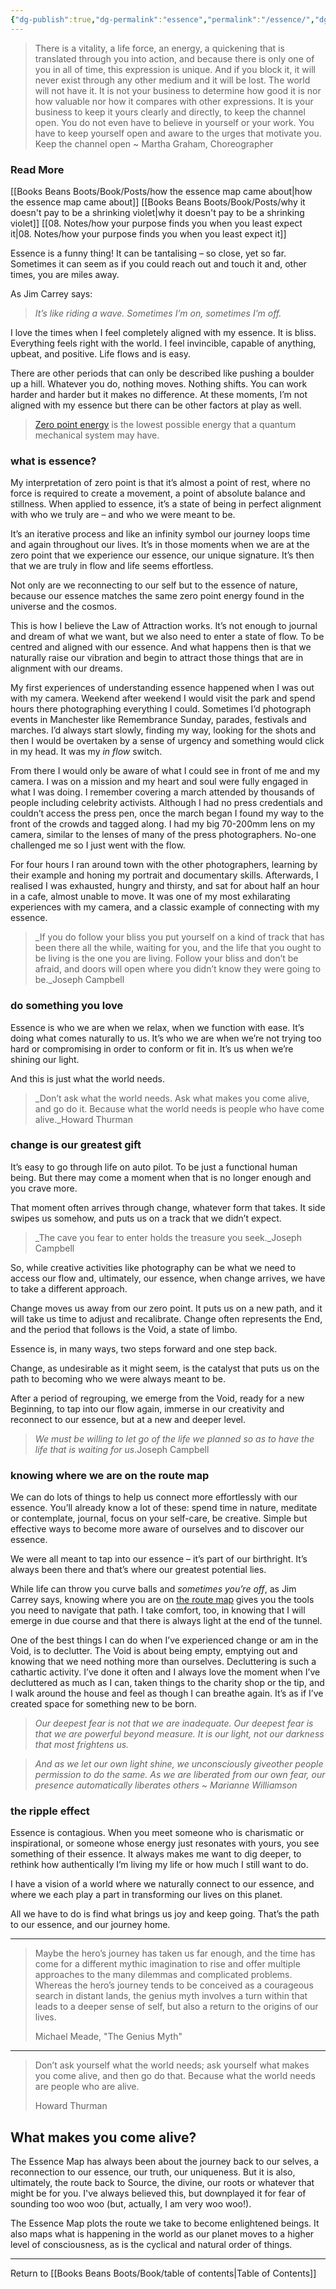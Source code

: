 ```yaml
---
{"dg-publish":true,"dg-permalink":"essence","permalink":"/essence/","dgHomeLink":true,"dgPassFrontmatter":false}
---
```



> There is a vitality, a life force, an energy, a quickening that is translated through you into action, and because there is only one of you in all of time, this expression is unique. And if you block it, it will never exist through any other medium and it will be lost. The world will not have it. It is not your business to determine how good it is nor how valuable nor how it compares with other expressions. It is your business to keep it yours clearly and directly, to keep the channel open. You do not even have to believe in yourself or your work. You have to keep yourself open and aware to the urges that motivate you. Keep the channel open ~ Martha Graham, Choreographer

### Read More

[[Books Beans Boots/Book/Posts/how the essence map came about|how the essence map came about]]
[[Books Beans Boots/Book/Posts/why it doesn't pay to be a shrinking violet|why it doesn't pay to be a shrinking violet]]
[[08. Notes/how your purpose finds you when you least expect it|08. Notes/how your purpose finds you when you least expect it]]

Essence is a funny thing! It can be tantalising – so close, yet so far. Sometimes it can seem as if you could reach out and touch it and, other times, you are miles away.

As Jim Carrey says:

> _It’s like riding a wave. Sometimes I’m on, sometimes I’m off._

I love the times when I feel completely aligned with my essence. It is bliss. Everything feels right with the world. I feel invincible, capable of anything, upbeat, and positive. Life flows and is easy.

There are other periods that can only be described like pushing a boulder up a hill. Whatever you do, nothing moves. Nothing shifts. You can work harder and harder but it makes no difference. At these moments, I’m not aligned with my essence but there can be other factors at play as well.

> [Zero point energy](https://en.wikipedia.org/wiki/Zero-point_energy) is the lowest possible energy that a quantum mechanical system may have.

### what is essence?

My interpretation of zero point is that it’s almost a point of rest, where no force is required to create a movement, a point of absolute balance and stillness. When applied to essence, it’s a state of being in perfect alignment with who we truly are – and who we were meant to be.

It’s an iterative process and like an infinity symbol our journey loops time and again throughout our lives. It’s in those moments when we are at the zero point that we experience our essence, our unique signature. It’s then that we are truly in flow and life seems effortless.

Not only are we reconnecting to our self but to the essence of nature, because our essence matches the same zero point energy found in the universe and the cosmos.

This is how I believe the Law of Attraction works. It’s not enough to journal and dream of what we want, but we also need to enter a state of flow. To be centred and aligned with our essence. And what happens then is that we naturally raise our vibration and begin to attract those things that are in alignment with our dreams.

My first experiences of understanding essence happened when I was out with my camera. Weekend after weekend I would visit the park and spend hours there photographing everything I could. Sometimes I’d photograph events in Manchester like Remembrance Sunday, parades, festivals and marches. I’d always start slowly, finding my way, looking for the shots and then I would be overtaken by a sense of urgency and something would click in my head. It was my _in flow_ switch.

From there I would only be aware of what I could see in front of me and my camera. I was on a mission and my heart and soul were fully engaged in what I was doing. I remember covering a march attended by thousands of people including celebrity activists. Although I had no press credentials and couldn’t access the press pen, once the march began I found my way to the front of the crowds and tagged along. I had my big 70-200mm lens on my camera, similar to the lenses of many of the press photographers. No-one challenged me so I just went with the flow.

For four hours I ran around town with the other photographers, learning by their example and honing my portrait and documentary skills. Afterwards, I realised I was exhausted, hungry and thirsty, and sat for about half an hour in a cafe, almost unable to move. It was one of my most exhilarating experiences with my camera, and a classic example of connecting with my essence.

> _If you do follow your bliss you put yourself on a kind of track that has been there all the while, waiting for you, and the life that you ought to be living is the one you are living. Follow your bliss and don’t be afraid, and doors will open where you didn’t know they were going to be._Joseph Campbell

### do something you love

Essence is who we are when we relax, when we function with ease. It’s doing what comes naturally to us. It’s who we are when we’re not trying too hard or compromising in order to conform or fit in. It’s us when we’re shining our light.

And this is just what the world needs.

> _Don’t ask what the world needs. Ask what makes you come alive, and go do it. Because what the world needs is people who have come alive._Howard Thurman

### change is our greatest gift

It’s easy to go through life on auto pilot. To be just a functional human being. But there may come a moment when that is no longer enough and you crave more.

That moment often arrives through change, whatever form that takes. It side swipes us somehow, and puts us on a track that we didn’t expect.

> _The cave you fear to enter holds the treasure you seek._Joseph Campbell

So, while creative activities like photography can be what we need to access our flow and, ultimately, our essence, when change arrives, we have to take a different approach.

Change moves us away from our zero point. It puts us on a new path, and it will take us time to adjust and recalibrate. Change often represents the End, and the period that follows is the Void, a state of limbo.

Essence is, in many ways, two steps forward and one step back.

Change, as undesirable as it might seem, is the catalyst that puts us on the path to becoming who we were always meant to be.

After a period of regrouping, we emerge from the Void, ready for a new Beginning, to tap into our flow again, immerse in our creativity and reconnect to our essence, but at a new and deeper level.

> _We must be willing to let go of the life we planned so as to have the life that is waiting for us_.Joseph Campbell

### knowing where we are on the route map

We can do lots of things to help us connect more effortlessly with our essence. You’ll already know a lot of these: spend time in nature, meditate or contemplate, journal, focus on your self-care, be creative. Simple but effective ways to become more aware of ourselves and to discover our essence.

We were all meant to tap into our essence – it’s part of our birthright. It’s always been there and that’s where our greatest potential lies.

While life can throw you curve balls and _sometimes you’re off_, as Jim Carrey says, knowing where you are on [the route map](https://agentlerpace.co.uk/story/) gives you the tools you need to navigate that path. I take comfort, too, in knowing that I will emerge in due course and that there is always light at the end of the tunnel.

One of the best things I can do when I’ve experienced change or am in the Void, is to declutter. The Void is about being empty, emptying out and knowing that we need nothing more than ourselves. Decluttering is such a cathartic activity. I’ve done it often and I always love the moment when I’ve decluttered as much as I can, taken things to the charity shop or the tip, and I walk around the house and feel as though I can breathe again. It’s as if I’ve created space for something new to be born.

> _Our deepest fear is not that we are inadequate. Our deepest fear is that we are powerful beyond measure. It is our light, not our darkness that most frightens us._

> _And as we let our own light shine, we unconsciously giveother people permission to do the same. As we are liberated from our own fear, our presence automatically liberates others ~ Marianne Williamson_

### the ripple effect

Essence is contagious. When you meet someone who is charismatic or inspirational, or someone whose energy just resonates with yours, you see something of their essence. It always makes me want to dig deeper, to rethink how authentically I’m living my life or how much I still want to do.

I have a vision of a world where we naturally connect to our essence, and where we each play a part in transforming our lives on this planet.

All we have to do is find what brings us joy and keep going. That’s the path to our essence, and our journey home.

---

> Maybe the hero’s journey has taken us far enough, and the time has come for a different mythic imagination to rise and offer multiple approaches to the many dilemmas and complicated problems. Whereas the hero’s journey tends to be conceived as a courageous search in distant lands, the genius myth involves a turn within that leads to a deeper sense of self, but also a return to the origins of our lives.
> 
> Michael Meade, "The Genius Myth"

---

> Don’t ask yourself what the world needs; ask yourself what makes you come alive, and then go do that. Because what the world needs are people who are alive.
> 
> Howard Thurman

## What makes you come alive?

The Essence Map has always been about the journey back to our selves, a reconnection to our essence, our truth, our uniqueness. But it is also, ultimately, the route back to Source, the divine, our roots or whatever that might be for you. I've always believed this, but downplayed it for fear of sounding too woo woo (but, actually, I am very woo woo!).

The Essence Map plots the route we take to become enlightened beings. It also maps what is happening in the world as our planet moves to a higher level of consciousness, as is the cyclical and natural order of things.

---

Return to [[Books Beans Boots/Book/table of contents|Table of Contents]]